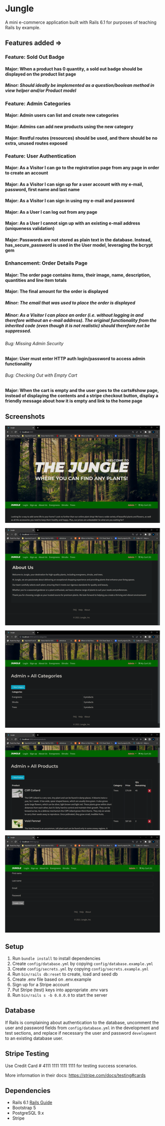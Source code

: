 # Jungle

A mini e-commerce application built with Rails 6.1 for purposes of teaching Rails by example.

## Features added =>

### Feature: Sold Out Badge
#### Major: When a product has 0 quantity, a sold out badge should be displayed on the product list page
##### Minor: Should ideally be implemented as a question/boolean method in view helper and/or Product model
### Feature: Admin Categories
#### Major: Admin users can list and create new categories
#### Major: Admins can add new products using the new category
#### Major: Restful routes (resources) should be used, and there should be no extra, unused routes exposed
### Feature: User Authentication
#### Major: As a Visitor I can go to the registration page from any page in order to create an account
#### Major: As a Visitor I can sign up for a user account with my e-mail, password, first name and last name
#### Major: As a Visitor I can sign in using my e-mail and password
#### Major: As a User I can log out from any page
#### Major: As a User I cannot sign up with an existing e-mail address (uniqueness validation)
#### Major: Passwords are not stored as plain text in the database. Instead, has_secure_password is used in the User model, leveraging the bcrypt gem
### Enhancement: Order Details Page
#### Major: The order page contains items, their image, name, description, quantities and line item totals
#### Major: The final amount for the order is displayed
##### Minor: The email that was used to place the order is displayed
##### Minor: As a Visitor I can place an order (i.e. without logging in and therefore without an e-mail address). The original functionality from the inherited code (even though it is not realistic) should therefore not be suppressed.
###### Bug: Missing Admin Security
#### Major: User must enter HTTP auth login/password to access admin functionality
###### Bug: Checking Out with Empty Cart
#### Major: When the cart is empty and the user goes to the carts#show page, instead of displaying the contents and a stripe checkout button, display a friendly message about how it is empty and link to the home page

## Screenshots

![home page](https://github.com/DanRoss88/jungle-rails/blob/master/docs/Screenshot%20(30).png?raw=true)

![About us](https://github.com/DanRoss88/jungle-rails/blob/master/docs/Screenshot%20(34).png?raw=true)

![Admin categories](https://github.com/DanRoss88/jungle-rails/blob/master/docs/Screenshot%20(31).png?raw=true)

![Admin products](https://github.com/DanRoss88/jungle-rails/blob/master/docs/Screenshot%20(32).png?raw=true)

![Sign up](https://github.com/DanRoss88/jungle-rails/blob/master/docs/Screenshot%20(33).png?raw=true)



## Setup

1. Run `bundle install` to install dependencies
2. Create `config/database.yml` by copying `config/database.example.yml`
3. Create `config/secrets.yml` by copying `config/secrets.example.yml`
4. Run `bin/rails db:reset` to create, load and seed db
5. Create .env file based on .env.example
6. Sign up for a Stripe account
7. Put Stripe (test) keys into appropriate .env vars
8. Run `bin/rails s -b 0.0.0.0` to start the server

## Database

If Rails is complaining about authentication to the database, uncomment the user and password fields from `config/database.yml` in the development and test sections, and replace if necessary the user and password `development` to an existing database user.

## Stripe Testing

Use Credit Card # 4111 1111 1111 1111 for testing success scenarios.

More information in their docs: <https://stripe.com/docs/testing#cards>

## Dependencies

- Rails 6.1 [Rails Guide](http://guides.rubyonrails.org/v6.1/)
- Bootstrap 5
- PostgreSQL 9.x
- Stripe
